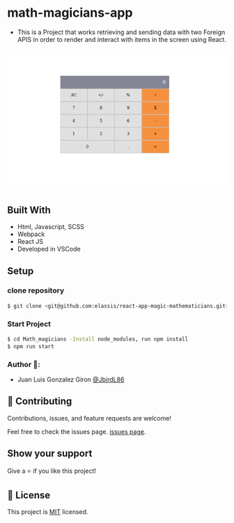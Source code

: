 # math-magicians-app
* This is a Project that works retrieving and sending data with two Foreign APIS in order to render and interact with items in the screen using React.

![screenshot](./calc.png)

## Built With

- Html, Javascript, SCSS
- Webpack
- React JS
- Developed in VSCode

## Setup 
### clone repository
```bash
$ git clone <git@github.com:elassis/react-app-magic-mathematicians.git>
```
### Start Project
```bash
$ cd Math_magicians -Install node_modules, run npm install
$ npm run start
```

### Author 🤝:
* Juan Luis Gonzalez Giron [@JbirdL86](https://github.com/JbirdL86)

## 🤝 Contributing

Contributions, issues, and feature requests are welcome!

Feel free to check the issues page. [issues page](https://github.com/JbirdL86/math-magicians/issues).

## Show your support

Give a ⭐️ if you like this project!

## 📝 License

This project is [MIT](./MIT.md) licensed.